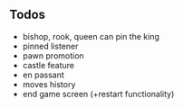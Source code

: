 ## Todos

- bishop, rook, queen can pin the king
- pinned listener
- pawn promotion
- castle feature
- en passant
- moves history
- end game screen (+restart functionality)
